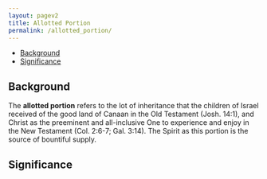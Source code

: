 ```yaml
---
layout: pagev2
title: Allotted Portion
permalink: /allotted_portion/
---
```

- [Background](#background)
- [Significance](#significance)

## Background

The **allotted portion** refers to the lot of inheritance that the children of Israel received of the good land of Canaan in the Old Testament (Josh. 14:1), and Christ as the preeminent and all-inclusive One to experience and enjoy in the New Testament (Col. 2:6-7; Gal. 3:14). The Spirit as this portion is the source of bountiful supply. 

## Significance
